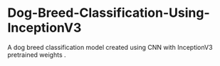 # Dog-Breed-Classification-Using-InceptionV3
A dog breed classification model created using CNN with InceptionV3 pretrained weights .
